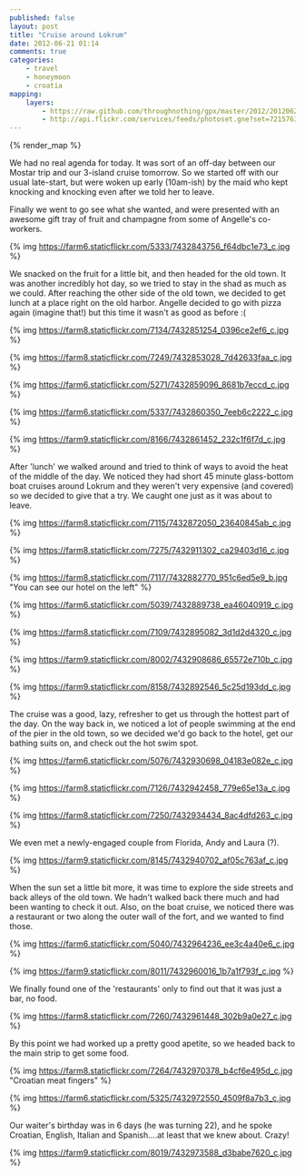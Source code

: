```yaml
---
published: false
layout: post
title: "Cruise around Lokrum"
date: 2012-06-21 01:14
comments: true
categories: 
    - travel
    - honeymoon
    - croatia
mapping:
    layers:
        - https://raw.github.com/throughnothing/gpx/master/2012/20120621.gpx
        - http://api.flickr.com/services/feeds/photoset.gne?set=72157630265990046&nsid=45105880@N00&lang=en-us&georss=1
---
```


{% render_map %}

We had no real agenda for today.  It was sort of an off-day between our Mostar
trip and our 3-island cruise tomorrow.  So we started off with our usual
late-start, but were woken up early (10am-ish) by the maid who kept knocking and
knocking even after we told her to leave.

Finally we went to go see what she wanted, and were presented with an awesome
gift tray of fruit and champagne from some of Angelle's co-workers.

{% img https://farm6.staticflickr.com/5333/7432843756_f64dbc1e73_c.jpg %}

We snacked on the fruit for a little bit, and then headed for the old town.  It
was another incredibly hot day, so we tried to stay in the shad as much as we
could.  After reaching the other side of the old town, we decided to get lunch
at a place right on the old harbor.  Angelle decided to go with pizza again
(imagine that!) but this time it wasn't as good as before :(

{% img https://farm8.staticflickr.com/7134/7432851254_0396ce2ef6_c.jpg %}

{% img https://farm8.staticflickr.com/7249/7432853028_7d42633faa_c.jpg %}

{% img https://farm6.staticflickr.com/5271/7432859096_8681b7eccd_c.jpg %}

{% img https://farm6.staticflickr.com/5337/7432860350_7eeb6c2222_c.jpg %}

{% img https://farm9.staticflickr.com/8166/7432861452_232c1f6f7d_c.jpg %}

After 'lunch' we walked around and tried to think of ways to avoid the heat of
the middle of the day.  We noticed they had short 45 minute glass-bottom boat
cruises around Lokrum and they weren't very expensive (and covered) so we
decided to give that a try.  We caught one just as it was about to leave.

{% img https://farm8.staticflickr.com/7115/7432872050_23640845ab_c.jpg %}

{% img https://farm8.staticflickr.com/7275/7432911302_ca29403d16_c.jpg %}

{% img https://farm8.staticflickr.com/7117/7432882770_951c6ed5e9_b.jpg "You can see our hotel on the left" %}

{% img https://farm6.staticflickr.com/5039/7432889738_ea46040919_c.jpg %}

{% img https://farm8.staticflickr.com/7109/7432895082_3d1d2d4320_c.jpg %}

{% img https://farm9.staticflickr.com/8002/7432908686_65572e710b_c.jpg %}

{% img https://farm9.staticflickr.com/8158/7432892546_5c25d193dd_c.jpg %}

The cruise was a good, lazy, refresher to get us through the hottest part of the
day.  On the way back in, we noticed a lot of people swimming at the end of the
pier in the old town, so we decided we'd go back to the hotel, get our bathing
suits on, and check out the hot swim spot.

{% img https://farm6.staticflickr.com/5076/7432930698_04183e082e_c.jpg %}

{% img https://farm8.staticflickr.com/7126/7432942458_779e65e13a_c.jpg %}

{% img https://farm8.staticflickr.com/7250/7432934434_8ac4dfd263_c.jpg %}

We even met a newly-engaged couple from Florida, Andy and Laura (?).

{% img https://farm9.staticflickr.com/8145/7432940702_af05c763af_c.jpg %}

When the sun set a little bit more, it was time to explore the side streets and
back alleys of the old town.  We hadn't walked back there much and had been
wanting to check it out.  Also, on the boat cruise, we noticed there was a
restaurant or two along the outer wall of the fort, and we wanted to find those.

{% img https://farm6.staticflickr.com/5040/7432964236_ee3c4a40e6_c.jpg %}

{% img https://farm9.staticflickr.com/8011/7432960016_1b7a1f793f_c.jpg %}

We finally found one of the 'restaurants' only to find out that it was just a
bar, no food.

{% img https://farm8.staticflickr.com/7260/7432961448_302b9a0e27_c.jpg %}

By this point we had worked up a pretty good apetite, so we headed back to
the main strip to get some food.

{% img https://farm8.staticflickr.com/7264/7432970378_b4cf6e495d_c.jpg "Croatian meat fingers" %}

{% img https://farm6.staticflickr.com/5325/7432972550_4509f8a7b3_c.jpg %}

Our waiter's birthday was in 6 days (he was turning 22), and he spoke Croatian,
English, Italian and Spanish....at least that we knew about.  Crazy!

{% img https://farm9.staticflickr.com/8019/7432973588_d3babe7620_c.jpg %}
